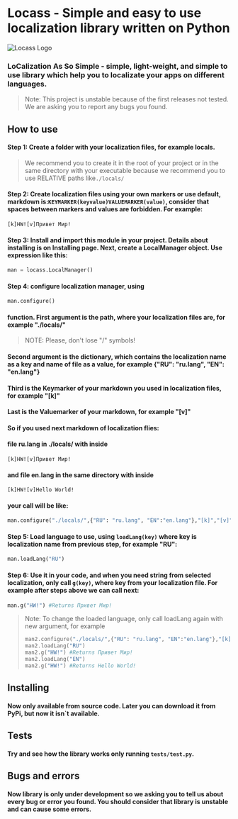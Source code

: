 # Locass - Simple and easy to use localization library written on Python
![Locass Logo](https://user-images.githubusercontent.com/94710002/163729049-7bace2a6-4fb4-4b1a-8eff-5390dba23529.png)
### LoCalization As So Simple - simple, light-weight, and simple to use library which help you to localizate your apps on different languages. 
> Note: This project is unstable because of the first releases not tested. We are asking you to report any bugs you found.
## How to use
#### Step 1: Create a folder with your localization files, for example locals.
>We recommend you to create it in the root of your project or in the same directory with your executable because we recommend you to use RELATIVE paths like```./locals/```

#### Step 2: Create localization files using your own markers or use default, markdown is:```KEYMARKER(keyvalue)VALUEMARKER(value)```, consider that spaces between markers and values are forbidden. For example:
```
[k]HW![v]Привет Мир!
```
#### Step 3: Install and import this module in your project. Details about installing is on Installing page. Next, create a LocalManager object. Use expression like this:
```python
man = locass.LocalManager()
```
#### Step 4: configure localization manager, using 
```python
man.configure() 
```
#### function. First argument is the path, where your localization files are, for example "./locals/"
> NOTE: Please, don't lose "/" symbols!
#### Second argument is the dictionary, which contains the localization name as a key and name of file as a value, for example {"RU": "ru.lang", "EN": "en.lang"} 
#### Third is the Keymarker of your markdown you used in localization files, for example "[k]"
#### Last is the Valuemarker of your markdown, for example "[v]"
#### So if you used next markdown of localization flies:
#### file ru.lang in ./locals/ with inside
```[k]HW![v]Привет Мир!```
#### and file en.lang in the same directory with inside
```[k]HW![v]Hello World!```
#### your call will be like:
```python
man.configure("./locals/",{"RU": "ru.lang", "EN":"en.lang"},"[k]","[v]")
```
#### Step 5: Load language to use, using ```loadLang(key)``` where key is localization name from previous step, for example "RU":
```python
man.loadLang("RU")
```
#### Step 6: Use it in your code, and when you need string from selected localization, only call ```g(key)```, where key from your localization file. For example after steps above we can call next:
```python
man.g("HW!") #Returns Привет Мир!
```
> Note: To change the loaded language, only call loadLang again with new argument, for example 
> ```python
> man2.configure("./locals/",{"RU": "ru.lang", "EN":"en.lang"},"[k]","[v]")
> man2.loadLang("RU")
> man2.g("HW!") #Returns Привет Мир!
> man2.loadLang("EN")
> man2.g("HW!") #Returns Hello World!
>```
## Installing
#### Now only available from source code. Later you can download it from PyPi, but now it isn`t available.
## Tests
#### Try and see how the library works only running ```tests/test.py```.
## Bugs and errors
#### Now library is only under development so we asking you to tell us about every bug or error you found. You should consider that library is unstable and can cause some errors.

